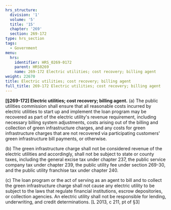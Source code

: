 ```yaml
---
hrs_structure:
  division: '1'
  volume: '5'
  title: '15'
  chapter: '269'
  section: 269-172
type: hrs_section
tags:
  - Government
menu:
  hrs:
    identifier: HRS_0269-0172
    parent: HRS0269
    name: 269-172 Electric utilities; cost recovery; billing agent
weight: 22670
title: Electric utilities; cost recovery; billing agent
full_title: 269-172 Electric utilities; cost recovery; billing agent
---
```

**[§269-172] Electric utilities; cost recovery; billing agent.** (a) The public utilities commission shall ensure that all reasonable costs incurred by electric utilities to start up and implement the loan program may be recovered as part of the electric utility's revenue requirement, including necessary billing system adjustments, costs arising out of the billing and collection of green infrastructure charges, and any costs for green infrastructure charges that are not recovered via participating customers' green infrastructure bill payments, or otherwise.

(b) The green infrastructure charge shall not be considered revenue of the electric utilities and accordingly, shall not be subject to state or county taxes, including the general excise tax under chapter 237, the public service company tax under chapter 239, the public utility fee under section 269-30, and the public utility franchise tax under chapter 240.

(c) The loan program or the act of serving as an agent to bill and to collect the green infrastructure charge shall not cause any electric utility to be subject to the laws that regulate financial institutions, escrow depositories, or collection agencies. An electric utility shall not be responsible for lending, underwriting, and credit determinations. [L 2013, c 211, pt of §3]